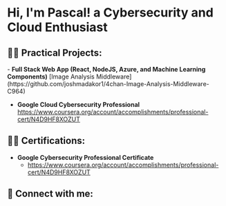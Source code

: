 <h1>Hi, I'm Pascal! a Cybersecurity and Cloud Enthusiast

<h2>👨‍💻 Practical Projects:</h2>
- <b>Full Stack Web App (React, NodeJS, Azure, and Machine Learning Components)</b>
 [Image Analysis Middleware](https://github.com/joshmadakor1/4chan-Image-Analysis-Middleware-C964)
 
- <b>Google Cloud Cybersecurity Professional</b> https://www.coursera.org/account/accomplishments/professional-cert/N4D9HF8XOZUT

<h2>👨‍💻 Certifications:</h2>
 
- <b>Google Cybersecurity Professional Certificate</b> 
  - https://www.coursera.org/account/accomplishments/professional-cert/N4D9HF8XOZUT

<h2> 🤳 Connect with me:</h2>


<!--
**joshmadakor1/joshmadakor1** is a ✨ _special_ ✨ repository because its `README.md` (this file) appears on your GitHub profile.

Here are some ideas to get you started:

- 🔭 I’m currently working on ...
- 🌱 I’m currently learning ...
- 👯 I’m looking to collaborate on ...
- 🤔 I’m looking for help with ...
- 💬 Ask me about ...
- 📫 How to reach me: ...
- 😄 Pronouns: ...
- ⚡ Fun fact: ...
-->

<!--
**joshmadakor1/joshmadakor1** is a ✨ _special_ ✨ repository because its `README.md` (this file) appears on your GitHub profile.

Here are some ideas to get you started:

- 🔭 I’m currently working on ...
- 🌱 I’m currently learning ...
- 👯 I’m looking to collaborate on ...
- 🤔 I’m looking for help with ...
- 💬 Ask me about ...
- 📫 How to reach me: ...
- 😄 Pronouns: ...
- ⚡ Fun fact: ...
-->
